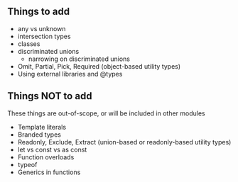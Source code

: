 ## Things to add

- any vs unknown
- intersection types
- classes
- discriminated unions
  - narrowing on discriminated unions
- Omit, Partial, Pick, Required (object-based utility types)
- Using external libraries and @types

## Things NOT to add

These things are out-of-scope, or will be included in other modules

- Template literals
- Branded types
- Readonly, Exclude, Extract (union-based or readonly-based utility types)
- let vs const vs as const
- Function overloads
- typeof
- Generics in functions
